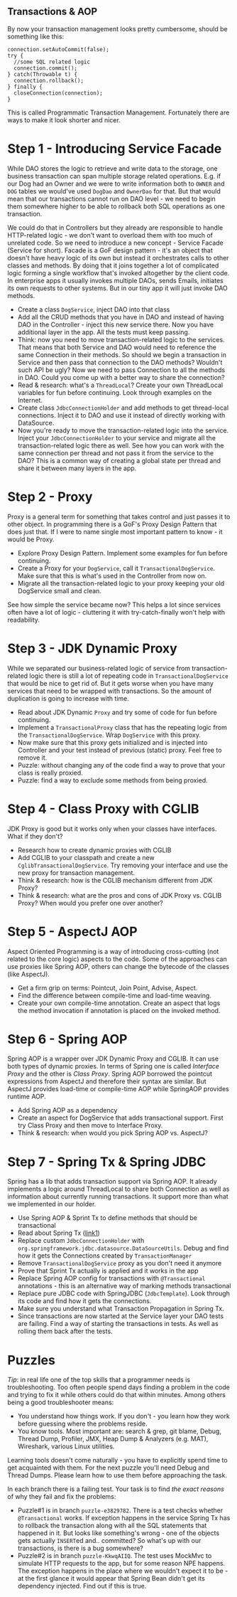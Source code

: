 Transactions & AOP
------------------

By now your transaction management looks pretty cumbersome, should be something like this:

```
connection.setAutoCommit(false);
try {
  //some SQL related logic
  connection.commit();
} catch(Throwable t) {
  connection.rollback();
} finally {
  closeConnection(connection);
}
```

This is called Programmatic Transaction Management. Fortunately there are ways to make it look shorter and nicer. 

# Step 1 - Introducing Service Facade

While DAO stores the logic to retrieve and write data to the storage, one business transaction can span multiple
storage related operations. E.g. if our Dog had an Owner and we were to write information both to `OWNER` and `DOG`
tables we would've used `DogDao` and `OwnerDao` for that. But that would mean that our transactions cannot run on DAO 
level - we need to begin them somewhere higher to be able to rollback both SQL operations as one transaction.
 
We could do that in Controllers but they already are responsible to handle HTTP-related logic - we don't want to 
overload them with too much of unrelated code. So we need to introduce a new concept - Service Facade 
(Service for short). Facade is a GoF design pattern - it's an object that doesn't have heavy logic of its own but 
instead it orchestrates calls to other classes and methods. By doing that it joins together a lot of complicated logic 
forming a single workflow that's invoked altogether by the client code. In enterprise apps it usually invokes multiple 
DAOs, sends Emails, initiates its own requests to other systems. But in our tiny app it will just invoke DAO methods. 

- Create a class `DogService`, inject DAO into that class
- Add all the CRUD methods that you have in DAO and instead of having DAO in the Controller - inject this new service 
there. Now you have additional layer in the app. All the tests must keep passing.
- Think: now you need to move transaction-related logic to the services. That means that both Service and DAO would 
need to reference the same Connection in their methods. So should we begin a transaction in Service and then pass that
connection to the DAO methods? Wouldn't such API be ugly? Now we need to pass Connection to all the methods in DAO.
Could you come up with a better way to share the connection?
- Read & research: what's a `ThreadLocal`? Create your own ThreadLocal variables for fun before continuing. Look 
through examples on the Internet.
- Create class `JdbcConnectionHolder` and add methods to get thread-local connections. Inject it to DAO and use it
instead of directly working with DataSource.
- Now you're ready to move the transaction-related logic into the service. Inject your `JdbcConnectionHolder` to your
service and migrate all the transaction-related logic there as well. See how you can work with the same connection per
thread and not pass it from the service to the DAO? This is a common way of creating a global state per thread and
share it between many layers in the app.

# Step 2 - Proxy

Proxy is a general term for something that takes control and just passes it to other object. In programming there is
a GoF's Proxy Design Pattern that does just that. If I were to name single most important pattern to know - it would be
Proxy. 

- Explore Proxy Design Pattern. Implement some examples for fun before continuing.
- Create a Proxy for your `DogService`, call it `TransactionalDogService`. Make sure that this is what's used
in the Controller from now on.
- Migrate all the transaction-related logic to your proxy keeping your old DogService small and clean.

See how simple the service became now? This helps a lot since services often have a lot of logic - cluttering it with
try-catch-finally won't help with readability.

# Step 3 - JDK Dynamic Proxy

While we separated our business-related logic of service from transaction-related logic there is still a lot of 
repeating code in `TransactionalDogService` that would be nice to get rid of. But it gets worse when you have many
services that need to be wrapped with transactions. So the amount of duplication is going to increase with time.

- Read about JDK Dynamic `Proxy` and try some of code for fun before continuing.
- Implement a `TransactionalProxy` class that has the repeating logic from the `TransactionalDogService`. Wrap
`DogService` with this proxy.
- Now make sure that this proxy gets initialized and is injected into Controller and your test instead of previous 
(static) proxy. Feel free to remove it.
- Puzzle: without changing any of the code find a way to prove that your class is really proxied.
- Puzzle: find a way to exclude some methods from being proxied.

# Step 4 - Class Proxy with CGLIB

JDK Proxy is good but it works only when your classes have interfaces. What if they don't?

- Research how to create dynamic proxies with CGLIB
- Add CGLIB to your classpath and create a new `CglibTransactionalDogService`. Try removing your interface and use 
the new proxy for transaction management.
- Think & research: how is the CGLIB mechanism different from JDK Proxy?
- Think & research: what are the pros and cons of JDK Proxy vs. CGLIB Proxy? When would you prefer one over another?

# Step 5 - AspectJ AOP

Aspect Oriented Programming is a way of introducing cross-cutting (not related to the core logic) aspects to the code.
Some of the approaches can use proxies like Spring AOP, others can change the bytecode of the classes (like AspectJ).

- Get a firm grip on terms: Pointcut, Join Point, Advise, Aspect.
- Find the difference between compile-time and load-time weaving.
- Create your own compile-time annotation. Create an aspect that logs the method invocation if annotation is placed on
the invoked method.

# Step 6 - Spring AOP

Spring AOP is a wrapper over JDK Dynamic Proxy and CGLIB. It can use both types of dynamic proxies. In terms of Spring 
one is called _Interface Proxy_ and the other is _Class Proxy_. Spring AOP borrowed the pointcut expressions from
AspectJ and therefore their syntax are similar. But AspectJ provides load-time or compile-time AOP while SpringAOP 
provides runtime AOP. 

- Add Spring AOP as a dependency
- Create an aspect for DogService that adds transactional support. First try Class Proxy and then move to Interface 
Proxy.
- Think & research: when would you pick Spring AOP vs. AspectJ?

# Step 7 - Spring Tx & Spring JDBC

Spring has a lib that adds transaction support via Spring AOP. It already implements a logic around ThreadLocal to share
both Connection as well as information about currently running transactions. It support more than what we implemented
in our holder.

- Use Spring AOP & Sprint Tx to define methods that should be transactional
- Read about Spring Tx ([link1](http://docs.spring.io/spring/docs/current/spring-framework-reference/html/transaction.html))
- Replace custom `JdbcConnectionHolder` with `org.springframework.jdbc.datasource.DataSourceUtils`. Debug and find
how it gets the Connections created by `TransactionManager`
- Remove `TransactionalDogService` proxy as you don't need it anymore 
- Prove that Sprint Tx actually is applied and it works in the app
- Replace Spring AOP config for transactions with `@Transactional` annotations - this is an alternative way of marking 
methods transactional
- Replace pure JDBC code with SpringJDBC (`JdbcTemplate`). Look through its code and find how it gets the connections.
- Make sure you understand what Transaction Propagation in Spring Tx.
- Since transactions are now started at the Service layer your DAO tests are failing. Find a way of starting the
transactions in tests. As well as rolling them back after the tests.


# Puzzles

*Tip*: in real life one of the top skills that a programmer needs is troubleshooting. Too often people spend days
finding a problem in the code and trying to fix it while others could do that within minutes. Among others being a good 
troubleshooter means:

- You understand how things work. If you don't - you learn how they work before guessing where the problems reside.
- You know tools. Most important are: search & grep, git blame, Debug, Thread Dump, Profiler, 
JMX, Heap Dump & Analyzers (e.g. MAT), Wireshark, various Linux utilities.

Learning tools doesn't come naturally - you have to explicitly spend time to get acquainted with them. For the next 
puzzle you'll need Debug and Thread Dumps. Please learn how to use them before approaching the task.

In each branch there is a failing test. Your task is to find _the exact reasons_ of why they fail and fix the problems:
- Puzzle#1 is in branch `puzzle-e3829782`. There is a test checks whether `@Transactional` works. If exception happens 
in the service Spring Tx has to rollback the transaction along with all the SQL statements that happened in it. But 
looks like something's wrong - one of the objects gets actually `INSERT`ed and.. committed? So what's up with our 
transactions, is there is a bug somewhere? 
- Puzzle#2 is in branch `puzzle-KkwqAIIQ`. The test uses MockMvc to simulate HTTP requests to the app, but for some 
reason NPE happens. The exception happens in the place where we wouldn't expect it to be - at the first glance it would
appear that Spring Bean didn't get its dependency injected. Find out if this is true.

